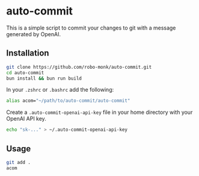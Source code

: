 # auto-commit

This is a simple script to commit your changes to git with a message generated by OpenAI.

## Installation

```bash
git clone https://github.com/robo-monk/auto-commit.git
cd auto-commit
bun install && bun run build
```

In your `.zshrc` or `.bashrc` add the following:
```bash
alias acom="~/path/to/auto-commit/auto-commit"
```

Create a `.auto-commit-openai-api-key` file in your home directory with your OpenAI API key.

```bash
echo "sk-..." > ~/.auto-commit-openai-api-key
```

## Usage

```bash
git add .
acom
```

